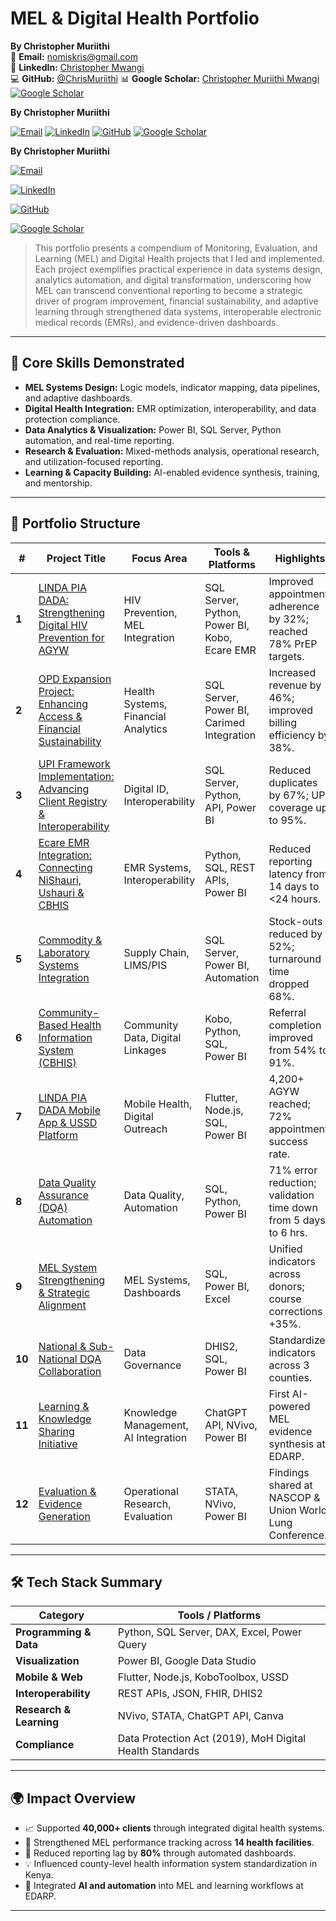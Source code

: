 # MEL & Digital Health Portfolio

**By Christopher Muriithi**  
📧 **Email:** [nomiskris@gmail.com](mailto:nomiskris@gmail.com)  
🔗 **LinkedIn:** [Christopher Mwangi](https://www.linkedin.com/in/christopher-mwangi-894265b0)  
💻 **GitHub:** [@ChrisMuriithi](https://github.com/ChrisMuriithi)
:bar_chart: **Google Scholar:** [Christopher Muriithi Mwangi](https://scholar.google.com/citations?user=isM9thcAAAAJ&hl=en)
[![Google Scholar](https://img.shields.io/badge/Google_Scholar-4285F4?style=for-the-badge&logo=google-scholar&logoColor=white)](https://scholar.google.com/citations?user=isM9thcAAAAJ&hl=en)


**By Christopher Muriithi**

[![Email](https://img.shields.io/badge/Email-nomiskris@gmail.com-D14836?style=for-the-badge&logo=gmail&logoColor=white)](mailto:nomiskris@gmail.com)
[![LinkedIn](https://img.shields.io/badge/LinkedIn-Christopher%20Mwangi-0A66C2?style=for-the-badge&logo=linkedin&logoColor=white)](https://www.linkedin.com/in/christopher-mwangi-894265b0)
[![GitHub](https://img.shields.io/badge/GitHub-@ChrisMuriithi-181717?style=for-the-badge&logo=github&logoColor=white)](https://github.com/ChrisMuriithi)
[![Google Scholar](https://img.shields.io/badge/Google_Scholar-4285F4?style=for-the-badge&logo=google-scholar&logoColor=white)](https://scholar.google.com/citations?user=isM9thcAAAAJ&hl=en)

<p align="left">
  <strong>By Christopher Muriithi</strong>
</p>

<p align="left">
  <a href="mailto:nomiskris@gmail.com">
    <img src="https://img.shields.io/badge/Email-nomiskris@gmail.com-D14836?style=for-the-badge&logo=gmail&logoColor=white" alt="Email">
  </a>
</p>

<p align="left">
  <a href="https://www.linkedin.com/in/christopher-mwangi-894265b0">
    <img src="https://img.shields.io/badge/LinkedIn-Christopher%20Mwangi-0A66C2?style=for-the-badge&logo=linkedin&logoColor=white" alt="LinkedIn">
  </a>
</p>

<p align="left">
  <a href="https://github.com/ChrisMuriithi">
    <img src="https://img.shields.io/badge/GitHub-@ChrisMuriithi-181717?style=for-the-badge&logo=github&logoColor=white" alt="GitHub">
  </a>
</p>

<p align="left">
  <a href="https://scholar.google.com/citations?user=isM9thcAAAAJ&hl=en">
    <img src="https://img.shields.io/badge/Google_Scholar-4285F4?style=for-the-badge&logo=google-scholar&logoColor=white" alt="Google Scholar">
  </a>
</p>





> This portfolio presents a compendium of Monitoring, Evaluation, and Learning (MEL) and Digital Health projects that I led and implemented. Each project exemplifies practical experience in data systems design, analytics automation, and digital transformation, underscoring how MEL can transcend conventional reporting to become a strategic driver of program improvement, financial sustainability, and adaptive learning through strengthened data systems, interoperable electronic medical records (EMRs), and evidence-driven dashboards.


<!-- Repo Title & Description for GitHub -->
<!-- Title: MEL & Digital Health Projects -->
<!-- Description: Portfolio showcasing Monitoring, Evaluation & Learning (MEL) systems, data analytics, and digital health transformation projects led in Nairobi, Kenya. -->
---

## 🧠 Core Skills Demonstrated
- **MEL Systems Design:** Logic models, indicator mapping, data pipelines, and adaptive dashboards.  
- **Digital Health Integration:** EMR optimization, interoperability, and data protection compliance.  
- **Data Analytics & Visualization:** Power BI, SQL Server, Python automation, and real-time reporting.  
- **Research & Evaluation:** Mixed-methods analysis, operational research, and utilization-focused reporting.  
- **Learning & Capacity Building:** AI-enabled evidence synthesis, training, and mentorship.  

---

## 📂 Portfolio Structure

| # | Project Title | Focus Area | Tools & Platforms | Highlights |
|---|----------------|-------------|------------------|-------------|
| **1** | [LINDA PIA DADA: Strengthening Digital HIV Prevention for AGYW](Projects/LINDA-PIA-DADA/README.md) | HIV Prevention, MEL Integration | SQL Server, Python, Power BI, Kobo, Ecare EMR | Improved appointment adherence by 32%; reached 78% PrEP targets. |
| **2** | [OPD Expansion Project: Enhancing Access & Financial Sustainability](Projects/OPD-Expansion/README.md) | Health Systems, Financial Analytics | SQL Server, Power BI, Carimed Integration | Increased revenue by 46%; improved billing efficiency by 38%. |
| **3** | [UPI Framework Implementation: Advancing Client Registry & Interoperability](Projects/UPI-Framework/README.md) | Digital ID, Interoperability | SQL Server, Python, API, Power BI | Reduced duplicates by 67%; UPI coverage up to 95%. |
| **4** | [Ecare EMR Integration: Connecting NiShauri, Ushauri & CBHIS](Projects/EcareEMR/README.md) | EMR Systems, Interoperability | Python, SQL, REST APIs, Power BI | Reduced reporting latency from 14 days to <24 hours. |
| **5** | [Commodity & Laboratory Systems Integration](Projects/Commodity-Lab-Systems/README.md) | Supply Chain, LIMS/PIS | SQL Server, Power BI, Automation | Stock-outs reduced by 52%; turnaround time dropped 68%. |
| **6** | [Community-Based Health Information System (CBHIS)](Projects/CBHIS/README.md) | Community Data, Digital Linkages | Kobo, Python, SQL, Power BI | Referral completion improved from 54% to 91%. |
| **7** | [LINDA PIA DADA Mobile App & USSD Platform](Projects/LINDA-PIA-DADA-Mobile/README.md) | Mobile Health, Digital Outreach | Flutter, Node.js, SQL, Power BI | 4,200+ AGYW reached; 72% appointment success rate. |
| **8** | [Data Quality Assurance (DQA) Automation](Projects/DQA-Automation/README.md) | Data Quality, Automation | SQL, Python, Power BI | 71% error reduction; validation time down from 5 days to 6 hrs. |
| **9** | [MEL System Strengthening & Strategic Alignment](Projects/MEL-System-Strengthening/README.md) | MEL Systems, Dashboards | SQL, Power BI, Excel | Unified indicators across donors; course corrections +35%. |
| **10** | [National & Sub-National DQA Collaboration](Projects/National-DQA/README.md) | Data Governance | DHIS2, SQL, Power BI | Standardized indicators across 3 counties. |
| **11** | [Learning & Knowledge Sharing Initiative](Projects/Learning-Knowledge-Sharing/README.md) | Knowledge Management, AI Integration | ChatGPT API, NVivo, Power BI | First AI-powered MEL evidence synthesis at EDARP. |
| **12** | [Evaluation & Evidence Generation](Projects/Evaluation-Evidence-Generation/README.md) | Operational Research, Evaluation | STATA, NVivo, Power BI | Findings shared at NASCOP & Union World Lung Conference. |


---

## 🛠️ Tech Stack Summary
| Category | Tools / Platforms |
|-----------|------------------|
| **Programming & Data** | Python, SQL Server, DAX, Excel, Power Query |
| **Visualization** | Power BI, Google Data Studio |
| **Mobile & Web** | Flutter, Node.js, KoboToolbox, USSD |
| **Interoperability** | REST APIs, JSON, FHIR, DHIS2 |
| **Research & Learning** | NVivo, STATA, ChatGPT API, Canva |
| **Compliance** | Data Protection Act (2019), MoH Digital Health Standards |

---

## 🌍 Impact Overview
- 📈 Supported **40,000+ clients** through integrated digital health systems.  
- 🏥 Strengthened MEL performance tracking across **14 health facilities**.  
- 🔁 Reduced reporting lag by **80%** through automated dashboards.  
- 💡 Influenced county-level health information system standardization in Kenya.  
- 🧩 Integrated **AI and automation** into MEL and learning workflows at EDARP.  

---
